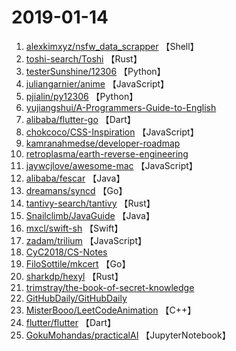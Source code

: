 # 2019-01-14

1. [alexkimxyz/nsfw_data_scrapper](https://github.com/alexkimxyz/nsfw_data_scrapper) 【Shell】
2. [toshi-search/Toshi](https://github.com/toshi-search/Toshi) 【Rust】
3. [testerSunshine/12306](https://github.com/testerSunshine/12306) 【Python】
4. [juliangarnier/anime](https://github.com/juliangarnier/anime) 【JavaScript】
5. [pjialin/py12306](https://github.com/pjialin/py12306) 【Python】
6. [yujiangshui/A-Programmers-Guide-to-English](https://github.com/yujiangshui/A-Programmers-Guide-to-English) 
7. [alibaba/flutter-go](https://github.com/alibaba/flutter-go) 【Dart】
8. [chokcoco/CSS-Inspiration](https://github.com/chokcoco/CSS-Inspiration) 【JavaScript】
9. [kamranahmedse/developer-roadmap](https://github.com/kamranahmedse/developer-roadmap) 
10. [retroplasma/earth-reverse-engineering](https://github.com/retroplasma/earth-reverse-engineering) 
11. [jaywcjlove/awesome-mac](https://github.com/jaywcjlove/awesome-mac) 【JavaScript】
12. [alibaba/fescar](https://github.com/alibaba/fescar) 【Java】
13. [dreamans/syncd](https://github.com/dreamans/syncd) 【Go】
14. [tantivy-search/tantivy](https://github.com/tantivy-search/tantivy) 【Rust】
15. [Snailclimb/JavaGuide](https://github.com/Snailclimb/JavaGuide) 【Java】
16. [mxcl/swift-sh](https://github.com/mxcl/swift-sh) 【Swift】
17. [zadam/trilium](https://github.com/zadam/trilium) 【JavaScript】
18. [CyC2018/CS-Notes](https://github.com/CyC2018/CS-Notes) 
19. [FiloSottile/mkcert](https://github.com/FiloSottile/mkcert) 【Go】
20. [sharkdp/hexyl](https://github.com/sharkdp/hexyl) 【Rust】
21. [trimstray/the-book-of-secret-knowledge](https://github.com/trimstray/the-book-of-secret-knowledge) 
22. [GitHubDaily/GitHubDaily](https://github.com/GitHubDaily/GitHubDaily) 
23. [MisterBooo/LeetCodeAnimation](https://github.com/MisterBooo/LeetCodeAnimation) 【C++】
24. [flutter/flutter](https://github.com/flutter/flutter) 【Dart】
25. [GokuMohandas/practicalAI](https://github.com/GokuMohandas/practicalAI) 【JupyterNotebook】
